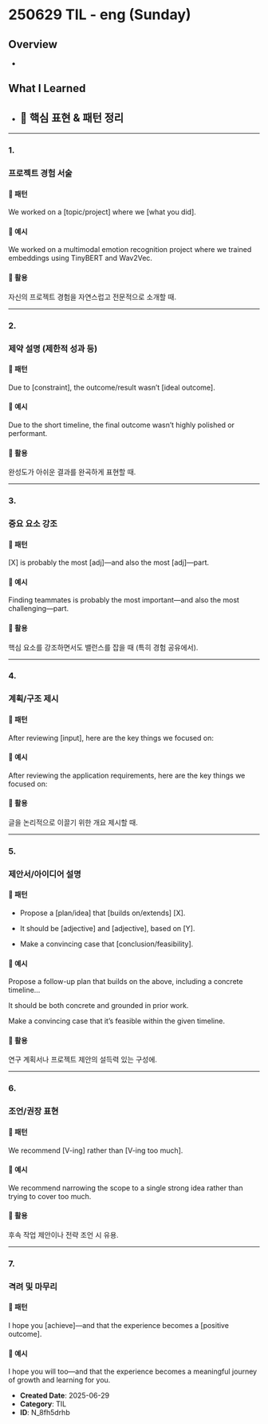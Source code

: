 # 250629 TIL - eng (Sunday)

## Overview
-
## What I Learned
- ## 📘 핵심 표현 & 패턴 정리

---

### 1. 

### 프로젝트 경험 서술

#### 🔹 패턴

We worked on a [topic/project] where we [what you did].

#### 🔹 예시

We worked on a multimodal emotion recognition project where we trained embeddings using TinyBERT and Wav2Vec.

#### 🔹 활용

자신의 프로젝트 경험을 자연스럽고 전문적으로 소개할 때.

---

### 2. 

### 제약 설명 (제한적 성과 등)

#### 🔹 패턴

Due to [constraint], the outcome/result wasn’t [ideal outcome].

#### 🔹 예시

Due to the short timeline, the final outcome wasn’t highly polished or performant.

#### 🔹 활용

완성도가 아쉬운 결과를 완곡하게 표현할 때.

---

### 3. 

### 중요 요소 강조

#### 🔹 패턴

[X] is probably the most [adj]—and also the most [adj]—part.

#### 🔹 예시

Finding teammates is probably the most important—and also the most challenging—part.

#### 🔹 활용

핵심 요소를 강조하면서도 밸런스를 잡을 때 (특히 경험 공유에서).

---

### 4. 

### 계획/구조 제시

#### 🔹 패턴

After reviewing [input], here are the key things we focused on:

#### 🔹 예시

After reviewing the application requirements, here are the key things we focused on:

#### 🔹 활용

글을 논리적으로 이끌기 위한 개요 제시할 때.

---

### 5. 

### 제안서/아이디어 설명

#### 🔹 패턴

- Propose a [plan/idea] that [builds on/extends] [X].

- It should be [adjective] and [adjective], based on [Y].

- Make a convincing case that [conclusion/feasibility].

#### 🔹 예시

Propose a follow-up plan that builds on the above, including a concrete timeline…

It should be both concrete and grounded in prior work.

Make a convincing case that it’s feasible within the given timeline.

#### 🔹 활용

연구 계획서나 프로젝트 제안의 설득력 있는 구성에.

---

### 6. 

### 조언/권장 표현

#### 🔹 패턴

We recommend [V-ing] rather than [V-ing too much].

#### 🔹 예시

We recommend narrowing the scope to a single strong idea rather than trying to cover too much.

#### 🔹 활용

후속 작업 제안이나 전략 조언 시 유용.

---

### 7. 

### 격려 및 마무리

#### 🔹 패턴

I hope you [achieve]—and that the experience becomes a [positive outcome].

#### 🔹 예시

I hope you will too—and that the experience becomes a meaningful journey of growth and learning for you.

- **Created Date**: 2025-06-29
- **Category**: TIL
- **ID**: N_8fh5drhb